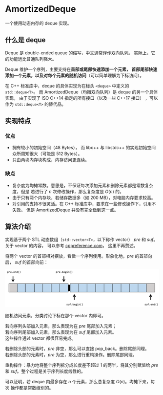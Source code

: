# AmortizedDeque

一个使用动态内存的 deque 实现。

## 什么是 deque

Deque 是 double-ended queue 的缩写，中文通常译作双向队列。
实际上，它的功能远比普通队列强大。

Deque 维护一个序列，主要支持在**首部或尾部快速添加一个元素，
首部尾部快速添加一个元素，以及对每个元素的随机访问**（可以简单理解为下标访问）。

在 C++ 标准库中，deque 的具体实现为在标头 `<deque>` 中定义的 `std::deque<T>`。
而 AmortizedDeque（均摊双向队列）是 deque 的另一个具体实现，
由于实现了 ISO C++14 指定的所有接口（以及一些 C++17 接口）
，可以作为 `std::deque<T>` 的替代品。

## 实现特点

### 优点

+ 拥有较小的初始空间（48 Bytes），
  而 libc++ 与 libstdc++ 的实现初始空间众所周知很大（可能是 512 Bytes）。
+ 只由两块内存块构成，内存访问更连续。

### 缺点

+ 复杂度为均摊常数。意思是，不保证每次添加元素和删除元素都是常数复杂度，但是
  若进行了 $n$ 次修改操作，那么复杂度是 $O(n)$ 的。
+ 由于只有两个内存块，若储存数据多（如 200 MB），对电脑内存要求较高。
+ 对引用的支持不很灵活。在 C++ 标准库中，要求在一些修改操作下，引用不失效。
  但是 AmortizedDeque 并没有完全做到这一点。

## 算法介绍

实现基于两个 STL 动态数组（`std::vector<T>`，以下称作 vector） $pre$ 和 $suf$。
关于 vector 的内容，
可以参考 [cppreference.com](https://zh.cppreference.com/w/cpp/container/vector)，
这里不再赘述。

将两个 vector 的首部相对摆放，看做一个序列使用。形象化地，$pre$ 的首部向后，
$suf$ 的首部向前：

![opposite_vectors](./docs/pics/opposite_vectors.png)

随机访问元素，分类讨论下标在那个 vector 内即可。

若向序列头部加入元素，那么表现为在 $pre$ 尾部加入元素；  
若向序列尾部加入元素，那么表现为在 $suf$ 尾部加入元素。  
这些操作通过 vector 都很容易完成。

若删除头部的元素时，$pre$ 非空，那么可以直接 pop_back。删除尾部同理。  
若删除头部的元素时，$pre$ 为空，那么进行重构操作。删除尾部同理。

重构操作：暴力地将整个序列拆分成长度差不超过 $1$ 的两半，将其分别赋值给 
$pre$ 和 $suf$。整个过程是关于序列长度线性的。

可以证明，若 deque 内最多存在 $n$ 个元素，那么总复杂度 $O(n)$。均摊下来，每次
操作都是常数级别的。

<!--todo>
## 更多内容
</!-->